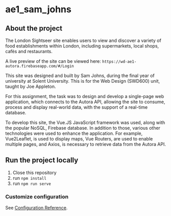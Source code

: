 # ae1_sam_johns

## About the project

The London Sightseer site enables users to view and discover 
a variety of food establishments within London, including supermarkets, local shops,
cafès and restaurants.

A live preview of the site can be viewed here:
``` https://wd-ae1-autora.firebaseapp.com/#/Login ```

This site was designed and built by Sam Johns, during the final year of university
at Solent University. This is for the Web Design (SWD600) unit, taught by Joe Appleton.

For this assignment, the task was to design and develop a single-page web application,
which connects to the Autora API, allowing the site to consume, process and display real-world data, with the support of a 
real-time database.

To develop this site, the Vue.JS JavaScript framework was used, along with the popular NoSQL,
Firebase database. In addition to those, various other technologies were used to enhance the application.
For example, Vue2Leaflet, is used to display maps, Vue Routers, are used to enable multiple pages,
and Axios, is necessary to retrieve data from the Autora API.


## Run the project locally

1. Close this repository
2. run ``` npm install ```
3. run ```npm run serve ```

### Customize configuration
See [Configuration Reference](https://cli.vuejs.org/config/).
